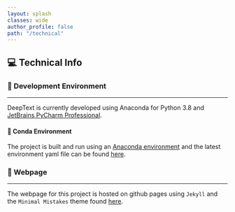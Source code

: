 ```yaml
---
layout: splash
classes: wide
author_profile: false
path: "/technical"
---
```


## 💻 Technical Info

### 🧪 Development Environment

---

DeepText is currently developed using Anaconda for Python 3.8 and [JetBrains PyCharm Professional](https://www.jetbrains.com/pycharm/download/#section=windows).

#### 🐍 Conda Environment

The project is built and run using an [Anaconda environment](https://anaconda.org/) and the latest environment yaml file can be found [here](https://github.com/71xn/DeepText/blob/main/tf.yml).

### 📃 Webpage

---

The webpage for this project is hosted on github pages using `Jekyll` and the `Minimal Mistakes` theme found [here](https://mmistakes.github.io/minimal-mistakes/).

